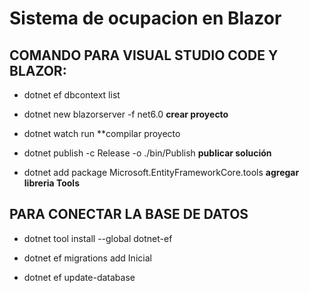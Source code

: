 # Sistema de ocupacion en Blazor


## COMANDO PARA VISUAL STUDIO CODE Y BLAZOR:

* dotnet ef dbcontext list

* dotnet new blazorserver -f net6.0   **crear proyecto**

* dotnet watch run  **compilar proyecto

* dotnet publish -c Release -o ./bin/Publish  **publicar solución**

* dotnet add package Microsoft.EntityFrameworkCore.tools  **agregar libreria Tools**


## PARA CONECTAR LA BASE DE DATOS

* dotnet tool install --global dotnet-ef 

* dotnet ef migrations add Inicial  

* dotnet ef update-database    
